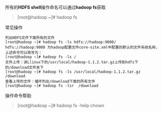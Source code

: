 所有的**HDFS shell**操作命名可以通过**hadoop fs**获取

> [root@hadoop ~]# hadoop fs

常见操作

```
列出HDFS文件下面所有的文件
[root@hadoop ~]# hadoop fs -ls hdfs://hadoop:9000/
hdfs://hadoop:9000 为hadoop配置文件core-site.xml中配置的默认的文件系统名称，上述命令可以简写为：
[root@hadoop ~]# hadoop fs -ls /
文件上传：讲Llinux下的/usr/local/hadoop-1.1.2.tar.gz上传到hdfs下的/download文件夹下
[root@hadoop ~]# hadoop fs -ls /usr/local/hadoop-1.1.2.tar.gz  /download
查看上传的文件：循环列出/download下面的所有文件
[root@hadoop ~]# hadoop fs -lsr  /download
```

操作命令帮助

> [root@hadoop ~]# hadoop fs -help chown